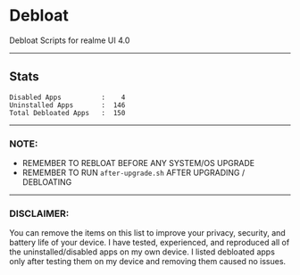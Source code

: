 # Debloat
Debloat Scripts for realme UI 4.0

-----

## Stats
```
Disabled Apps          :    4
Uninstalled Apps       :  146
Total Debloated Apps   :  150
```

-----

### NOTE:

- REMEMBER TO REBLOAT BEFORE ANY SYSTEM/OS UPGRADE
- REMEMBER TO RUN `after-upgrade.sh` AFTER UPGRADING / DEBLOATING

-----

### DISCLAIMER:

You can remove the items on this list to improve your privacy, security, and battery life of your device. I have tested, experienced, and reproduced all of the uninstalled/disabled apps on my own device. I listed debloated apps only after testing them on my device and removing them caused no issues.
